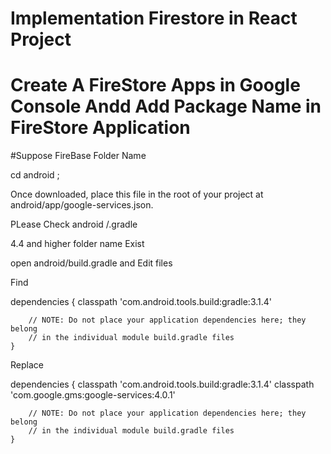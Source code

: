# Implementation Firestore in React Project 

# Create A FireStore Apps in Google Console  Andd Add Package Name in FireStore Application 

#Suppose FireBase Folder Name 

cd android ;



Once downloaded, place this file in the root of your project at android/app/google-services.json.


PLease Check android /.gradle 

4.4 and higher folder name Exist


open android/build.gradle and Edit files


Find 

dependencies {
        classpath 'com.android.tools.build:gradle:3.1.4'
        
        

        // NOTE: Do not place your application dependencies here; they belong
        // in the individual module build.gradle files
    }


Replace

dependencies {
        classpath 'com.android.tools.build:gradle:3.1.4'
        classpath 'com.google.gms:google-services:4.0.1'
        

        // NOTE: Do not place your application dependencies here; they belong
        // in the individual module build.gradle files
    }

